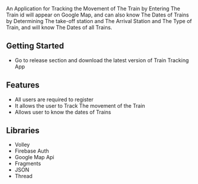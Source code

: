 An Application for Tracking the Movement of The Train by Entering The Train id will appear on Google Map, and can also know The Dates of Trains by Determining The take-off station and The Arrival Station and The Type of Train, and will know The Dates of all Trains.

## Getting Started
- Go to release section and download the latest version of Train Tracking App

## Features
- All users are required to register
- It allows the user to Track The movement of the Train
- Allows user to know the dates of Trains

## Libraries
- Volley
- Firebase Auth
- Google Map Api
- Fragments
- JSON
- Thread
